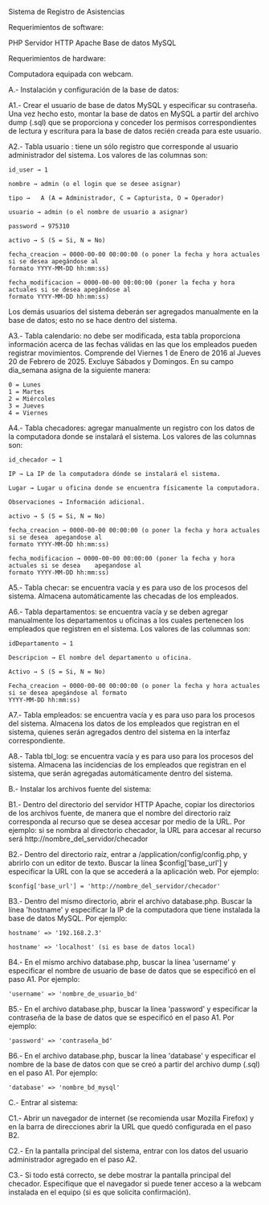 
Sistema de Registro de Asistencias


Requerimientos de software:


PHP
Servidor HTTP Apache
Base de datos MySQL


Requerimientos de hardware:

Computadora equipada con webcam.


A.- Instalación y configuración de la base de datos:

A1.- Crear el usuario de base de datos MySQL y especificar su contraseña. Una vez hecho esto, montar la base de datos en 
MySQL a partir del archivo dump (.sql) que se proporciona y conceder los permisos correspondientes de lectura y escritura 
para la base de datos recién creada para este usuario.


A2.- Tabla usuario : tiene un sólo registro que corresponde al usuario administrador del sistema. 
Los valores de las columnas son:

	id_user → 1

	nombre → admin (o el login que se desee asignar)

	tipo →	 A (A = Administrador, C = Capturista, O = Operador)

	usuario → admin (o el nombre de usuario a asignar)

	password → 975310

	activo → S (S = Si, N = No)

	fecha_creacion → 0000-00-00 00:00:00 (o poner la fecha y hora actuales si se desea apegándose al 
  	formato YYYY-MM-DD hh:mm:ss)

	fecha_modificacion → 0000-00-00 00:00:00 (poner la fecha y hora actuales si se desea apegándose al 
  	formato YYYY-MM-DD hh:mm:ss)

Los demás usuarios del sistema deberán ser agregados manualmente en la base de datos; esto no se hace dentro del sistema.

A3.- Tabla calendario: no debe ser modificada, esta tabla proporciona información acerca de las fechas válidas 
en las que los empleados pueden registrar movimientos. Comprende del Viernes 1 de Enero de 2016 al Jueves 20 de Febrero 
de 2025. Excluye Sábados y Domingos. En su campo dia_semana asigna de la siguiente manera:
 
	0 = Lunes 
	1 = Martes 
	2 = Miércoles 
	3 = Jueves 
	4 = Viernes

A4.- Tabla checadores: agregar manualmente un registro con los datos de la computadora donde se instalará el sistema. Los 
valores de las columnas son:


	id_checador → 1

	IP → La IP de la computadora dónde se instalará el sistema.

	Lugar → Lugar u oficina donde se encuentra físicamente la computadora.

	Observaciones → Información adicional.

	activo → S (S = Si, N = No)

	fecha_creacion → 0000-00-00 00:00:00 (o poner la fecha y hora actuales si se desea 	apegandose al 
  	formato YYYY-MM-DD hh:mm:ss)

	fecha_modificacion → 0000-00-00 00:00:00 (poner la fecha y hora actuales si se desea 	apegandose al 
  	formato YYYY-MM-DD hh:mm:ss)


A5.- Tabla checar: se encuentra vacía y es para uso de los procesos del sistema. Almacena automáticamente las checadas de 
los empleados.

A6.- Tabla departamentos: se encuentra vacía y se deben agregar manualmente los departamentos u oficinas a los cuales 
pertenecen los empleados que registren en el sistema. Los valores de las columnas son:


	idDepartamento → 1

	Descripcion → El nombre del departamento u oficina.

	Activo → S (S = Si, N = No)

	Fecha_creacion → 0000-00-00 00:00:00 (o poner la fecha y hora actuales si se desea apegándose al formato 	
  	YYYY-MM-DD hh:mm:ss)


A7.- Tabla empleados: se encuentra vacía y es para uso para los procesos del sistema. Almacena los datos de los empleados 
que registran en el sistema, quienes serán agregados dentro del sistema en la interfaz correspondiente.

A8.- Tabla tbl_log: se encuentra vacía y es para uso para los procesos del sistema. Almacena las incidencias de los 
empleados que registran en el sistema, que serán agregadas automáticamente dentro del sistema.


B.- Instalar los archivos fuente del sistema:

B1.- Dentro del directorio del servidor HTTP Apache, copiar los directorios de los archivos fuente, de manera que el 
nombre del directorio raíz corresponda al recurso que se desea accesar por medio de la URL. Por ejemplo: si se nombra 
al directorio checador, la URL para  accesar al recurso será http://nombre_del_servidor/checador

B2.- Dentro del directorio raíz, entrar a /application/config/config.php, y abrirlo con un editor de texto. Buscar la 
línea $config['base_url'] y especificar la URL con la que se accederá a la aplicación web. Por ejemplo: 

	$config['base_url'] = 'http://nombre_del_servidor/checador'

B3.- Dentro del mismo directorio, abrir el archivo database.php. Buscar la línea 'hostname'  y especificar la IP de la 
computadora que tiene instalada la base de datos MySQL. Por ejemplo:

	hostname' => '192.168.2.3'

	hostname' => 'localhost' (si es base de datos local)

B4.- En el mismo archivo database.php, buscar la línea 'username' y especificar el nombre de usuario de base de datos 
que se especificó en el paso A1. Por ejemplo:

	'username' => 'nombre_de_usuario_bd'

B5.- En el archivo database.php, buscar la línea 'password' y especificar la contraseña de la base de datos que se 
especificó en el paso A1. Por ejemplo:

	'password' => 'contraseña_bd'

B6.- En el archivo database.php, buscar la línea 'database' y especificar el nombre de la base de datos con que se creó 
a partir del archivo dump (.sql) en el paso A1. Por ejemplo:

	'database' => 'nombre_bd_mysql'


C.- Entrar al sistema:

C1.- Abrir un navegador de internet (se recomienda usar Mozilla Firefox) y en la barra de direcciones abrir la URL 
que quedó configurada en el paso B2.

C2.- En la pantalla principal del sistema, entrar con los datos del usuario administrador agregado en el paso A2.

C3.- Si todo está correcto, se debe mostrar la pantalla principal del checador. Especifique que el navegador si puede 
tener acceso a la webcam instalada en el equipo (si es que solicita confirmación).
